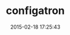 ---
layout: post
title:  "configatron"
repo:   "markbates/configatron"
date:   2015-02-18 17:25:43
gemurl: https://github.com/markbates/configatron
---